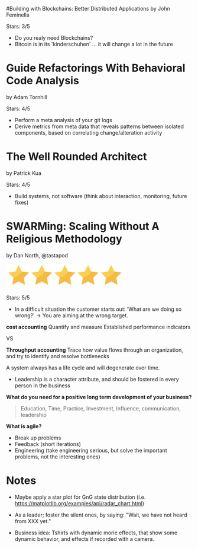 #Building with Blockchains: Better Distributed Applications
by John Feminella

Stars: 3/5
* Do you realy need Blockchains?
* Bitcoin is in its 'kinderschuhen' ... it will change a lot in the future

# Guide Refactorings With Behavioral Code Analysis
by Adam Tornhill

Stars: 4/5
* Perform a meta analysis of your git logs
* Derive metrics from meta data that reveals patterns between isolated components, based on correlating change/alteration activity


# The Well Rounded Architect
by Patrick Kua

Stars: 4/5
* Build systems, not software (think about interaction, monitoring, future fixes)

# SWARMing: Scaling Without A Religious Methodology
by Dan North, @tastapod

![Stars5](../images/Stars5.png)

Stars: 5/5

* In a difficult situation the customer starts out: 'What are we doing so wrong?' -> You are aiming at the wrong target.

**cost accounting** Quantify and measure Established performance indicators

VS

**Throughput accounting** Trace how value flows through an organization, and try to identify and resolve bottlenecks

A system always has a life cycle and will degenerate over time.

* Leadership is a character attribute, and should be fostered in every person in the business

**What do you need for a positive long term development of your business?**
> Education, Time, Practice, Investment, Influence, communication, leadership 

**What is agile?**

* Break up problems
* Feedback (short iterations)
* Engineering (take engineering serious, but solve the important problems, not the interesting ones)

# Notes

* Maybe apply a star plot for GnG state distribution (i.e. https://matplotlib.org/examples/api/radar_chart.html)

* As a leader; foster the silent ones, by saying: "Wait, we have not heard from XXX yet."

* Business idea: Tshirts with dynamic morie effects, that show some dynamic behavior, and effects if recorded with a camera.